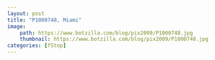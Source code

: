 ```yaml
---
layout: post
title: "P1000748, Miami"
image:
    path: https://www.botzilla.com/blog/pix2009/P1000748.jpg
    thumbnail: https://www.botzilla.com/blog/pix2009/P1000748.jpg
categories: [fStop]
---
```




